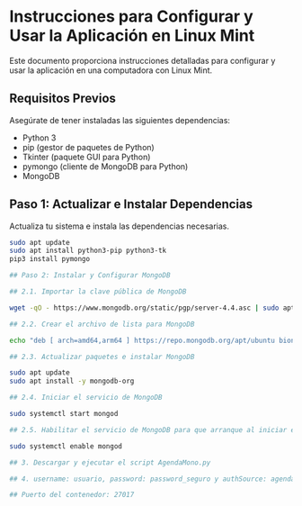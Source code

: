 # Instrucciones para Configurar y Usar la Aplicación en Linux Mint

Este documento proporciona instrucciones detalladas para configurar y usar la aplicación en una computadora con Linux Mint.

## Requisitos Previos

Asegúrate de tener instaladas las siguientes dependencias:

- Python 3
- pip (gestor de paquetes de Python)
- Tkinter (paquete GUI para Python)
- pymongo (cliente de MongoDB para Python)
- MongoDB

## Paso 1: Actualizar e Instalar Dependencias

Actualiza tu sistema e instala las dependencias necesarias.

```sh
sudo apt update
sudo apt install python3-pip python3-tk
pip3 install pymongo

## Paso 2: Instalar y Configurar MongoDB

## 2.1. Importar la clave pública de MongoDB

wget -qO - https://www.mongodb.org/static/pgp/server-4.4.asc | sudo apt-key add -

## 2.2. Crear el archivo de lista para MongoDB

echo "deb [ arch=amd64,arm64 ] https://repo.mongodb.org/apt/ubuntu bionic/mongodb-org/4.4 multiverse" | sudo tee /etc/apt/sources.list.d/mongodb-org-4.4.list

## 2.3. Actualizar paquetes e instalar MongoDB

sudo apt update
sudo apt install -y mongodb-org

## 2.4. Iniciar el servicio de MongoDB

sudo systemctl start mongod

## 2.5. Habilitar el servicio de MongoDB para que arranque al iniciar el sistema

sudo systemctl enable mongod

## 3. Descargar y ejecutar el script AgendaMono.py

## 4. username: usuario, password: password_seguro y authSource: agenda

## Puerto del contenedor: 27017
